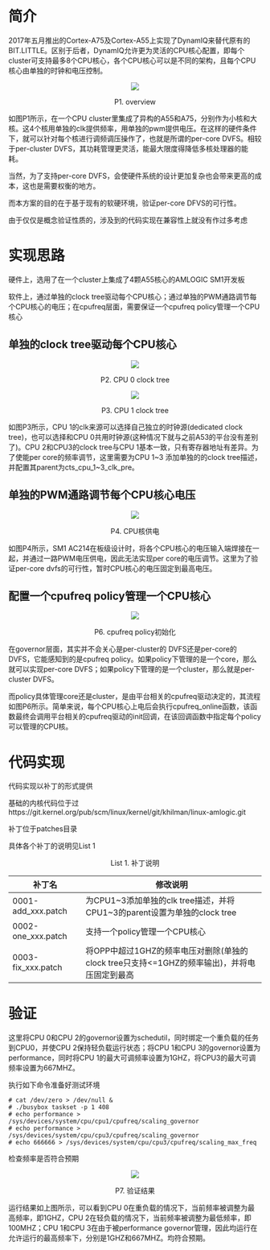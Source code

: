 # 简介

2017年五月推出的Cortex-A75及Cortex-A55上实现了DynamIQ来替代原有的BIT.LITTLE。区别于后者，DynamIQ允许更为灵活的CPU核心配置，即每个cluster可支持最多8个CPU核心，各个CPU核心可以是不同的架构，且每个CPU核心由单独的时钟和电压控制。

<div align="center"><img src="images/overview.png"></div>

<p align="center">P1. overview</p>

如图P1所示，在一个CPU cluster里集成了异构的A55和A75，分别作为小核和大核。这4个核用单独的clk提供频率，用单独的pwm提供电压。在这样的硬件条件下，就可以针对每个核进行调频调压操作了，也就是所谓的per-core DVFS。相较于per-cluster DVFS，其功耗管理更灵活，能最大限度得降低多核处理器的能耗。

当然，为了支持per-core DVFS，会使硬件系统的设计更加复杂也会带来更高的成本，这也是需要权衡的地方。

而本方案的目的在于基于现有的软硬环境，验证per-core DFVS的可行性。

由于仅仅是概念验证性质的，涉及到的代码实现在兼容性上就没有作过多考虑

# 实现思路

硬件上，选用了在一个cluster上集成了4颗A55核心的AMLOGIC SM1开发板

软件上，通过单独的clock tree驱动每个CPU核心；通过单独的PWM通路调节每个CPU核心的电压；在cpufreq层面，需要保证一个cpufreq policy管理一个CPU核心

## 单独的clock tree驱动每个CPU核心

<div align="center"><img src="images/cpu0_clk_tree.png"></div>

<p align="center">P2. CPU 0 clock tree</p>

<div align="center"><img src="images/cpu_1_clk_tree.png"></div>

<p align="center">P3. CPU 1 clock tree</p>

如图P3所示，CPU 1的clk来源可以选择自己独立的时钟源(dedicated clock tree)，也可以选择和CPU 0共用时钟源(这种情况下就与之前A53的平台没有差别了)。CPU 2和CPU3的clock tree与CPU 1基本一致，只有寄存器地址有差异。为了使能per core的频率调节，这里需要为CPU 1~3 添加单独的的clock tree描述，并配置其parent为cts_cpu_1~3_clk_pre。

## 单独的PWM通路调节每个CPU核心电压

<div align="center"><img src="images/CPU_VOLTAGE.png"></div>

<p align="center">P4. CPU核供电</p>

如图P4所示，SM1 AC214在板级设计时，将各个CPU核心的电压输入端焊接在一起，并通过一路PWM电压供电，因此无法实现per core的电压调节。这里为了验证per-core dvfs的可行性，暂时CPU核心的电压固定到最高电压。

## 配置一个cpufreq policy管理一个CPU核心

<div align="center"><img src="images/cpufreq_policy_init.png"></div>

<p align="center">P6. cpufreq policy初始化</p>

在governor层面，其实并不会关心是per-cluster的 DVFS还是per-core的DVFS，它能感知到的是cpufreq policy。如果policy下管理的是一个core，那么就可以实现per-core DVFS；如果policy下管理的是一个cluster，那么就是per-cluster DVFS。

而policy具体管理core还是cluster，是由平台相关的cpufreq驱动决定的，其流程如图P6所示。简单来说，每个CPU核心上电后会执行cpufreq_online函数，该函数最终会调用平台相关的cpufreq驱动的init回调，在该回调函数中指定每个policy可以管理的CPU核。

# 代码实现

代码实现以补丁的形式提供

基础的内核代码位于过https://git.kernel.org/pub/scm/linux/kernel/git/khilman/linux-amlogic.git

补丁位于patches目录

具体各个补丁的说明见List 1

<p align="center">List 1. 补丁说明</p>

| 补丁名             | 修改说明                                                     |
| ------------------ | ------------------------------------------------------------ |
| 0001-add_xxx.patch | 为CPU1\~3添加单独的clk tree描述，并将CPU1\~3的parent设置为单独的clock tree |
| 0002-one_xxx.patch | 支持一个policy管理一个CPU核心                                |
| 0003-fix_xxx.patch | 将OPP中超过1GHZ的频率电压对删除(单独的clock tree只支持<=1GHZ的频率输出)，并将电压固定到最高 |

# 验证

这里将CPU 0和CPU 2的governor设置为schedutil，同时绑定一个重负载的任务到CPU0，并使CPU 2保持轻负载运行状态；将CPU 1和CPU 3的governor设置为performance，同时将CPU 1的最大可调频率设置为1GHZ，将CPU3的最大可调频率设置为667MHZ。

执行如下命令准备好测试环境

```
# cat /dev/zero > /dev/null &
# ./busybox taskset -p 1 408
# echo performance > /sys/devices/system/cpu/cpu1/cpufreq/scaling_governor
# echo performance > /sys/devices/system/cpu/cpu3/cpufreq/scaling_governor
# echo 666666 > /sys/devices/system/cpu/cpu3/cpufreq/scaling_max_freq
```

检查频率是否符合预期

<div align="center"><img src="images/verification.png"></div>

<p align="center">P7. 验证结果</p>

运行结果如上图所示，可以看到CPU 0在重负载的情况下，当前频率被调整为最高频率，即1GHZ，CPU 2在轻负载的情况下，当前频率被调整为最低频率，即100MHZ；CPU 1和CPU 3在由于被performance governor管理，因此均运行在允许运行的最高频率下，分别是1GHZ和667MHZ。均符合预期。

